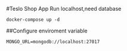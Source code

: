 #Teslo Shop App
Run localhost,need database
```
docker-compose up -d
```


##Configure enviroment variable

```
MONGO_URL=mongodb://localhost:27017
```

